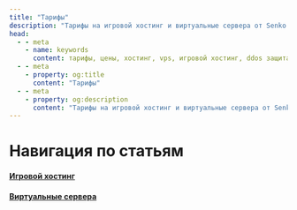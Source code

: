 ```yaml
---
title: "Тарифы"
description: "Тарифы на игровой хостинг и виртуальные сервера от Senko Digital. Выгодные цены, мощное оборудование и защита от DDoS-атак."
head:
  - - meta
    - name: keywords
      content: тарифы, цены, хостинг, vps, игровой хостинг, ddos защита, сервера
  - - meta
    - property: og:title 
      content: "Тарифы"
  - - meta
    - property: og:description
      content: "Тарифы на игровой хостинг и виртуальные сервера от Senko Digital. Выгодные цены, мощное оборудование и защита от DDoS-атак."
---
```


# Навигация по статьям

#### [Игровой хостинг](/plans/game)

#### [Виртуальные сервера](/plans/vps)

